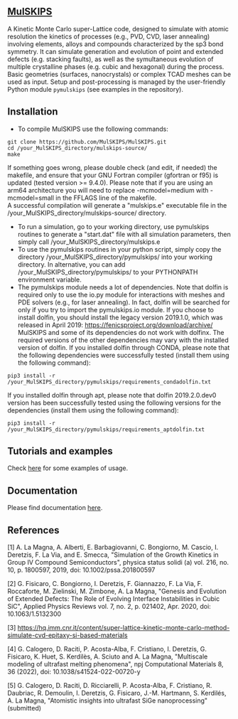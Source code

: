## [MulSKIPS](https://mulskips.readthedocs.io/en/latest/index.html) ##
A Kinetic Monte Carlo super-Lattice code, designed to simulate with atomic resolution the kinetics of processes (e.g., PVD, CVD, laser annealing) involving elements, alloys and compounds characterized by the sp3 bond symmetry. It can simulate generation and evolution of point and extended defects (e.g. stacking faults), as well as the symultaneous evolution of multiple crystalline phases (e.g. cubic and hexagonal) during the process. Basic geometries (surfaces, nanocrystals) or complex TCAD meshes can be used as input. Setup and post-processing is managed by the user-friendly Python module ```pymulskips``` (see examples in the repository).

## Installation ##

- To compile MulSKIPS use the following commands:

```
git clone https://github.com/MulSKIPS/MulSKIPS.git
cd /your_MulSKIPS_directory/mulskips-source/ 
make 
```

If something goes wrong, please double check (and edit, if needed) the makefile, and ensure that your GNU Fortran compiler (gfortran or f95) is updated (tested version >= 9.4.0). Please note that if you are using an arm64 architecture you will need to replace -mcmodel=medium with -mcmodel=small in the FFLAGS line of the makefile.  
A successful compilation will generate a "mulskips.e" executable file in the /your_MulSKIPS_directory/mulskips-source/ directory.

- To run a simulation, go to your working directory, use pymulskips routines to generate a "start.dat" file with all simulation parameters, then simply call  /your_MulSKIPS_directory/mulskips.e  
- To use the pymulskips routines in your python script, simply copy the directory /your_MulSKIPS_directory/pymulskips/ into your working directory.
In alternative, you can add /your_MulSKIPS_directory/pymulskips/ to your PYTHONPATH environment variable.
- The pymulskips module needs a lot of dependencies. 
Note that dolfin is required only to use the io.py module for interactions with meshes and PDE solvers (e.g., for laser annealing). 
In fact, dolfin will be searched for only if you try to import the pymulskips.io module.
If you choose to install dolfin, you should install the legacy version 2019.1.0, which was released in April 2019:
https://fenicsproject.org/download/archive/
MulSKIPS and some of its dependencies do not work with dolfinx.
The required versions of the other dependencies may vary with the installed version of dolfin.
If you installed dolfin through CONDA, please note that the following dependencies were successfully tested (install them using the following command):
```
pip3 install -r /your_MulSKIPS_directory/pymulskips/requirements_condadolfin.txt
```
If you installed dolfin through apt, please note that dolfin 2019.2.0.dev0 version has been successfully tested using the following versions for the dependencies (install them using the following command):
```
pip3 install -r /your_MulSKIPS_directory/pymulskips/requirements_aptdolfin.txt
```

## Tutorials and examples ##

Check [here](https://github.com/MulSKIPS/MulSKIPS/tree/main/examples) for some examples of usage. 

<!--
## Tutorials and examples ##
The easiest way to get started is to follow the tutorials [here](https://mulskips.readthedocs.io/en/latest/index.html).
-->

## Documentation ##

Please find documentation [here](https://mulskips.readthedocs.io/en/latest/index.html).


## References ##

[1] A. La Magna, A. Alberti, E. Barbagiovanni, C. Bongiorno, M. Cascio, I. Deretzis, F. La Via, and E. Smecca, "Simulation of the Growth Kinetics in Group IV Compound Semiconductors", physica status solidi (a) vol. 216, no. 10, p. 1800597, 2019, doi: 10.1002/pssa.201800597

[2] G. Fisicaro, C. Bongiorno, I. Deretzis, F. Giannazzo, F. La Via, F. Roccaforte, M. Zielinski, M. Zimbone, A. La Magna, "Genesis and Evolution of Extended Defects: The Role of Evolving Interface Instabilities in Cubic SiC", Applied Physics Reviews vol. 7, no. 2, p. 021402, Apr. 2020, doi: 10.1063/1.5132300

[3] https://hq.imm.cnr.it/content/super-lattice-kinetic-monte-carlo-method-simulate-cvd-epitaxy-si-based-materials

[4] G. Calogero, D. Raciti, P. Acosta-Alba, F. Cristiano, I. Deretzis, G. Fisicaro, K. Huet, S. Kerdilès, A. Sciuto and A. La Magna, "Multiscale modeling of ultrafast melting phenomena", npj Computational Materials 8, 36 (2022), doi: 10.1038/s41524-022-00720-y

[5] G. Calogero, D. Raciti, D. Ricciarelli, P. Acosta-Alba, F. Cristiano, R. Daubriac, R. Demoulin, I. Deretzis, G. Fisicaro, J.-M. Hartmann, S. Kerdilés, A. La Magna, "Atomistic insights into ultrafast SiGe nanoprocessing" (submitted)

<!--
block comment
-->
